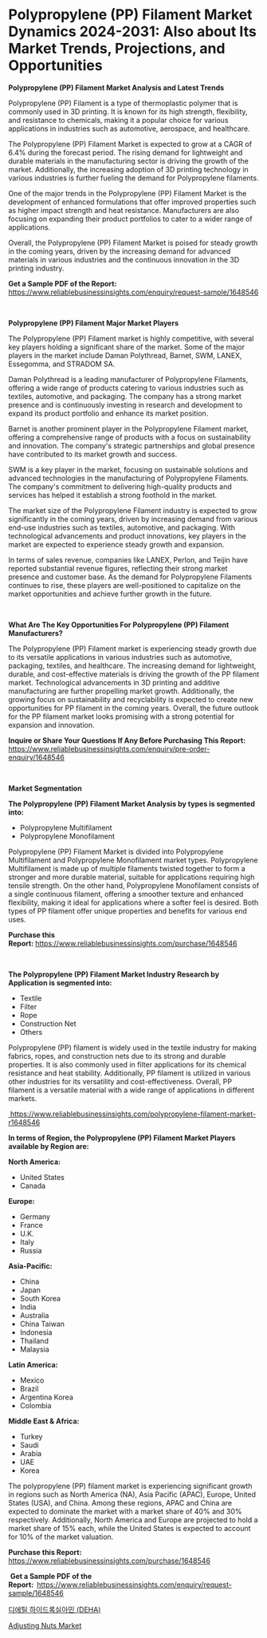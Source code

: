 <p><h1>Polypropylene (PP) Filament Market Dynamics 2024-2031: Also about Its Market Trends, Projections, and Opportunities</h1></p><p><strong>Polypropylene (PP) Filament Market Analysis and Latest Trends</strong></p>
<p><p>Polypropylene (PP) Filament is a type of thermoplastic polymer that is commonly used in 3D printing. It is known for its high strength, flexibility, and resistance to chemicals, making it a popular choice for various applications in industries such as automotive, aerospace, and healthcare.</p><p>The Polypropylene (PP) Filament Market is expected to grow at a CAGR of 6.4% during the forecast period. The rising demand for lightweight and durable materials in the manufacturing sector is driving the growth of the market. Additionally, the increasing adoption of 3D printing technology in various industries is further fueling the demand for Polypropylene filaments.</p><p>One of the major trends in the Polypropylene (PP) Filament Market is the development of enhanced formulations that offer improved properties such as higher impact strength and heat resistance. Manufacturers are also focusing on expanding their product portfolios to cater to a wider range of applications.</p><p>Overall, the Polypropylene (PP) Filament Market is poised for steady growth in the coming years, driven by the increasing demand for advanced materials in various industries and the continuous innovation in the 3D printing industry.</p></p>
<p><strong>Get a Sample PDF of the Report:&nbsp;</strong> <a href="https://www.reliablebusinessinsights.com/enquiry/request-sample/1648546">https://www.reliablebusinessinsights.com/enquiry/request-sample/1648546</a></p>
<p>&nbsp;</p>
<p><strong>Polypropylene (PP) Filament Major Market Players</strong></p>
<p><p>The Polypropylene (PP) Filament market is highly competitive, with several key players holding a significant share of the market. Some of the major players in the market include Daman Polythread, Barnet, SWM, LANEX, Essegomma, and STRADOM SA.</p><p>Daman Polythread is a leading manufacturer of Polypropylene Filaments, offering a wide range of products catering to various industries such as textiles, automotive, and packaging. The company has a strong market presence and is continuously investing in research and development to expand its product portfolio and enhance its market position.</p><p>Barnet is another prominent player in the Polypropylene Filament market, offering a comprehensive range of products with a focus on sustainability and innovation. The company's strategic partnerships and global presence have contributed to its market growth and success.</p><p>SWM is a key player in the market, focusing on sustainable solutions and advanced technologies in the manufacturing of Polypropylene Filaments. The company's commitment to delivering high-quality products and services has helped it establish a strong foothold in the market.</p><p>The market size of the Polypropylene Filament industry is expected to grow significantly in the coming years, driven by increasing demand from various end-use industries such as textiles, automotive, and packaging. With technological advancements and product innovations, key players in the market are expected to experience steady growth and expansion.</p><p>In terms of sales revenue, companies like LANEX, Perlon, and Teijin have reported substantial revenue figures, reflecting their strong market presence and customer base. As the demand for Polypropylene Filaments continues to rise, these players are well-positioned to capitalize on the market opportunities and achieve further growth in the future.</p></p>
<p>&nbsp;</p>
<p><strong>What Are The Key Opportunities For Polypropylene (PP) Filament Manufacturers?</strong></p>
<p><p>The Polypropylene (PP) Filament market is experiencing steady growth due to its versatile applications in various industries such as automotive, packaging, textiles, and healthcare. The increasing demand for lightweight, durable, and cost-effective materials is driving the growth of the PP filament market. Technological advancements in 3D printing and additive manufacturing are further propelling market growth. Additionally, the growing focus on sustainability and recyclability is expected to create new opportunities for PP filament in the coming years. Overall, the future outlook for the PP filament market looks promising with a strong potential for expansion and innovation.</p></p>
<p><strong>Inquire or Share Your Questions If Any Before Purchasing This Report:</strong> <a href="https://www.reliablebusinessinsights.com/enquiry/pre-order-enquiry/1648546">https://www.reliablebusinessinsights.com/enquiry/pre-order-enquiry/1648546</a></p>
<p>&nbsp;</p>
<p><strong>Market Segmentation</strong></p>
<p><strong>The Polypropylene (PP) Filament Market Analysis by types is segmented into:</strong></p>
<p><ul><li>Polypropylene Multifilament</li><li>Polypropylene Monofilament</li></ul></p>
<p><p>Polypropylene (PP) Filament Market is divided into Polypropylene Multifilament and Polypropylene Monofilament market types. Polypropylene Multifilament is made up of multiple filaments twisted together to form a stronger and more durable material, suitable for applications requiring high tensile strength. On the other hand, Polypropylene Monofilament consists of a single continuous filament, offering a smoother texture and enhanced flexibility, making it ideal for applications where a softer feel is desired. Both types of PP filament offer unique properties and benefits for various end uses.</p></p>
<p><strong>Purchase this Report:&nbsp;</strong><a href="https://www.reliablebusinessinsights.com/purchase/1648546">https://www.reliablebusinessinsights.com/purchase/1648546</a></p>
<p>&nbsp;</p>
<p><strong>The Polypropylene (PP) Filament Market Industry Research by Application is segmented into:</strong></p>
<p><ul><li>Textile</li><li>Filter</li><li>Rope</li><li>Construction Net</li><li>Others</li></ul></p>
<p><p>Polypropylene (PP) filament is widely used in the textile industry for making fabrics, ropes, and construction nets due to its strong and durable properties. It is also commonly used in filter applications for its chemical resistance and heat stability. Additionally, PP filament is utilized in various other industries for its versatility and cost-effectiveness. Overall, PP filament is a versatile material with a wide range of applications in different markets.</p></p>
<p><a href="https://www.reliablebusinessinsights.com/polypropylene-filament-market-r1648546">&nbsp;https://www.reliablebusinessinsights.com/polypropylene-filament-market-r1648546</a></p>
<p><strong>In terms of Region, the Polypropylene (PP) Filament Market Players available by Region are:</strong></p>
<p>
    <p> <strong> North America: </strong>
        <ul>
            <li>United States</li>
            <li>Canada</li>
        </ul>
        </p> 
    <p> <strong> Europe: </strong>
        <ul>
            <li>Germany</li>
            <li>France</li>
            <li>U.K.</li>
            <li>Italy</li>
            <li>Russia</li>
        </ul>
        </p> 
    <p> <strong> Asia-Pacific: </strong>
        <ul>
            <li>China</li>
            <li>Japan</li>
            <li>South Korea</li>
            <li>India</li>
            <li>Australia</li>
            <li>China Taiwan</li>
            <li>Indonesia</li>
            <li>Thailand</li>
            <li>Malaysia</li>
        </ul>
        </p> 
    <p> <strong> Latin America: </strong>
        <ul>
            <li>Mexico</li>
            <li>Brazil</li>
            <li>Argentina Korea</li>
            <li>Colombia</li>
        </ul>
        </p> 
    <p> <strong> Middle East & Africa: </strong>
        <ul>
            <li>Turkey</li>
            <li>Saudi</li>
            <li>Arabia</li>
            <li>UAE</li>
            <li>Korea</li>
        </ul>
    </p>
    </p>
<p><p>The polypropylene (PP) filament market is experiencing significant growth in regions such as North America (NA), Asia Pacific (APAC), Europe, United States (USA), and China. Among these regions, APAC and China are expected to dominate the market with a market share of 40% and 30% respectively. Additionally, North America and Europe are projected to hold a market share of 15% each, while the United States is expected to account for 10% of the market valuation.</p></p>
<p><strong>Purchase this Report: </strong><a href="https://www.reliablebusinessinsights.com/purchase/1648546">https://www.reliablebusinessinsights.com/purchase/1648546</a></p>
<p>&nbsp;<strong>Get a Sample PDF of the Report:&nbsp;&nbsp;</strong><a href="https://www.reliablebusinessinsights.com/enquiry/request-sample/1648546">https://www.reliablebusinessinsights.com/enquiry/request-sample/1648546</a></p>
<p><strong></strong></p>
<p><p><a href="https://github.com/raap8632/Market-Research-Report-List-1/blob/main/5539172103718.md">디에틸 하이드록실아민 (DEHA)</a></p><p><a href="https://view.publitas.com/reportprime-1/adjusting-nuts-market-size-share-analysis-growth-trends-forecasts-2024-2031/">Adjusting Nuts Market</a></p></p>